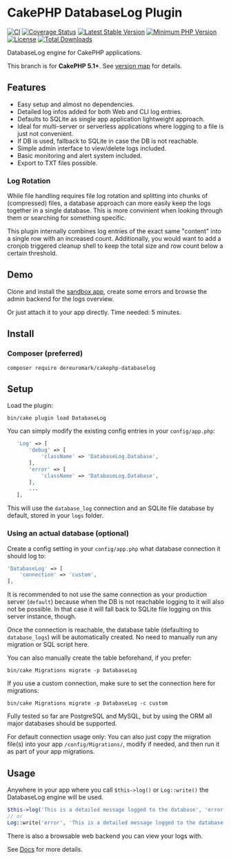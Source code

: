 #  CakePHP DatabaseLog Plugin

[![CI](https://github.com/dereuromark/CakePHP-DatabaseLog/actions/workflows/ci.yml/badge.svg?branch=master)](https://github.com/dereuromark/CakePHP-DatabaseLog/actions/workflows/ci.yml?query=branch%3Amaster)
[![Coverage Status](https://img.shields.io/codecov/c/github/dereuromark/CakePHP-DatabaseLog/master.svg)](https://codecov.io/github/dereuromark/CakePHP-DatabaseLog/branch/master)
[![Latest Stable Version](https://poser.pugx.org/dereuromark/CakePHP-DatabaseLog/v/stable.svg)](https://packagist.org/packages/dereuromark/CakePHP-DatabaseLog)
[![Minimum PHP Version](https://img.shields.io/badge/php-%3E%3D%208.1-8892BF.svg)](https://php.net/)
[![License](https://poser.pugx.org/dereuromark/CakePHP-DatabaseLog/license.svg)](LICENSE)
[![Total Downloads](https://poser.pugx.org/dereuromark/CakePHP-DatabaseLog/d/total.svg)](https://packagist.org/packages/dereuromark/CakePHP-DatabaseLog)

DatabaseLog engine for CakePHP applications.

This branch is for **CakePHP 5.1+**. See [version map](https://github.com/dereuromark/CakePHP-DatabaseLog/wiki#cakephp-version-map) for details.

## Features

- Easy setup and almost no dependencies.
- Detailed log infos added for both Web and CLI log entries.
- Defaults to SQLite as single app application lightweight approach.
- Ideal for multi-server or serverless applications where logging to a file is just not convenient.
- If DB is used, fallback to SQLite in case the DB is not reachable.
- Simple admin interface to view/delete logs included.
- Basic monitoring and alert system included.
- Export to TXT files possible.

### Log Rotation
While file handling requires file log rotation and splitting into chunks of (compressed) files, a database approach can more easily keep the logs together in a single database. This is more convinient when looking through them or searching for something specific.

This plugin internally combines log entries of the exact same "content" into a single row with an increased count.
Additionally, you would want to add a cronjob triggered cleanup shell to keep the total size and row count below a certain threshold.

## Demo
Clone and install the [sandbox app](https://github.com/dereuromark/cakephp-sandbox), create some errors and browse the admin backend for the logs overview.

Or just attach it to your app directly. Time needed: 5 minutes.

## Install

### Composer (preferred)
```
composer require dereuromark/cakephp-databaselog
```

## Setup
Load the plugin:
```
bin/cake plugin load DatabaseLog
```

You can simply modify the existing config entries in your `config/app.php`:
 ```php
	'Log' => [
		'debug' => [
			'className' => 'DatabaseLog.Database',
		],
		'error' => [
			'className' => 'DatabaseLog.Database',
		],
		...
	],
```
This will use the `database_log` connection and an SQLite file database by default, stored in your `logs` folder.

### Using an actual database (optional)
Create a config setting in your `config/app.php` what database connection it should log to:
```php
'DatabaseLog' => [
	'connection' => 'custom',
],
```
It is recommended to not use the same connection as your production server (`default`) because when the DB is not reachable logging to it will
also not be possible. In that case it will fall back to SQLite file logging on this server instance, though.

Once the connection is reachable, the database table (defaulting to `database_logs`) will be automatically
created. No need to manually run any migration or SQL script here.

You can also manually create the table beforehand, if you prefer:
```
bin/cake Migrations migrate -p DatabaseLog
```
If you use a custom connection, make sure to set the connection here for migrations:
```
bin/cake Migrations migrate -p DatabaseLog -c custom
```

Fully tested so far are PostgreSQL and MySQL, but by using the ORM all major databases should be supported.

For default connection usage only:
You can also just copy the migration file(s) into your app `/config/Migrations/`, modify if needed,
and then run it as part of your app migrations.

## Usage

Anywhere in your app where you call `$this->log()` or `Log::write()` the DatabaseLog engine will be used.
```php
$this->log('This is a detailed message logged to the database', 'error');
// or
Log::write('error', 'This is a detailed message logged to the database');
```
There is also a browsable web backend you can view your logs with.

See [Docs](/docs) for more details.
